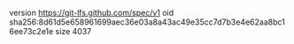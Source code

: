 version https://git-lfs.github.com/spec/v1
oid sha256:8d61d5e658961699aec36e03a8a43ac49e35cc7d7b3e4e62aa8bc16ee73c2e1e
size 4037
